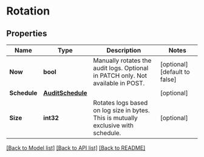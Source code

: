 # Rotation

## Properties

Name | Type | Description | Notes
------------ | ------------- | ------------- | -------------
**Now** | **bool** | Manually rotates the audit logs. Optional in PATCH only. Not available in POST. | [optional] [default to false]
**Schedule** | [**AuditSchedule**](audit_schedule.md) |  | [optional] 
**Size** | **int32** | Rotates logs based on log size in bytes. This is mutually exclusive with schedule. | [optional] 

[[Back to Model list]](../README.md#documentation-for-models) [[Back to API list]](../README.md#documentation-for-api-endpoints) [[Back to README]](../README.md)


